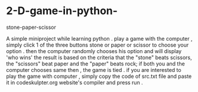 2-D-game-in-python-
===================

stone-paper-scissor

A simple miniproject while learning python .
play a game with the computer , simply click 1 of the three buttons stone or paper or scissor to choose your option .
then the computer randomly chooses his option and will display 'who wins' the result is based on the criteria that 
the "stone" beats scissors, the "scissors" beat paper and the "paper" beats rock; if both you and the computer 
chooses same then , the game is tied .
if you are interested  to play  the game with computer , simply copy the code of src.txt file and paste it in 
codeskulpter.org website's compiler and press run . 
